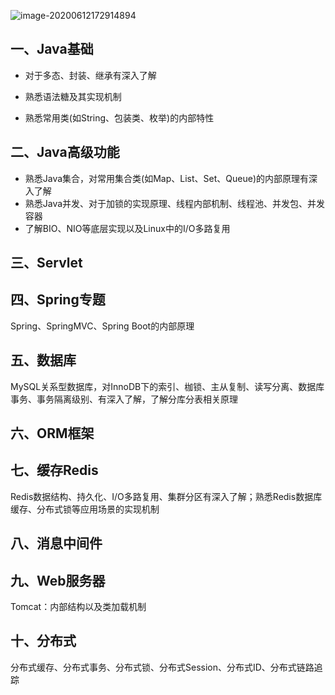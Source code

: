 ![image-20200612172914894](http://img.zhangqingdong.cn/image-20200612172914894.png)

## 一、Java基础

- 对于多态、封装、继承有深入了解

- 熟悉语法糖及其实现机制

- 熟悉常用类(如String、包装类、枚举)的内部特性

  

## 二、Java高级功能

   - 熟悉Java集合，对常用集合类(如Map、List、Set、Queue)的内部原理有深入了解
   - 熟悉Java并发、对于加锁的实现原理、线程内部机制、线程池、并发包、并发容器
   - 了解BIO、NIO等底层实现以及Linux中的I/O多路复用



## 三、Servlet



## 四、Spring专题

Spring、SpringMVC、Spring Boot的内部原理



## 五、数据库

MySQL关系型数据库，对InnoDB下的索引、枷锁、主从复制、读写分离、数据库事务、事务隔离级别、有深入了解，了解分库分表相关原理





## 六、ORM框架







## 七、缓存Redis

Redis数据结构、持久化、I/O多路复用、集群分区有深入了解；熟悉Redis数据库缓存、分布式锁等应用场景的实现机制

## 八、消息中间件



## 九、Web服务器

Tomcat：内部结构以及类加载机制

## 十、分布式

分布式缓存、分布式事务、分布式锁、分布式Session、分布式ID、分布式链路追踪



